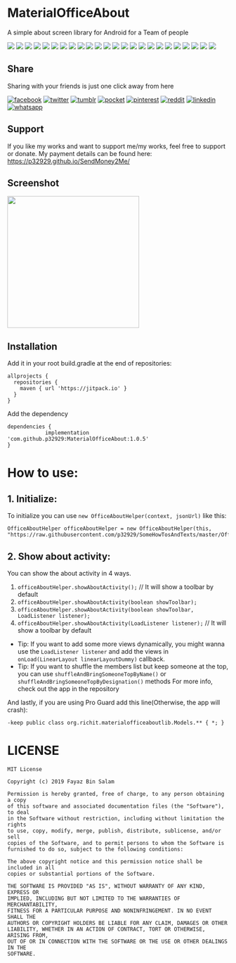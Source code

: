 # MaterialOfficeAbout
A simple about screen library for Android for a Team of people

[![](https://badgen.net/github/release/p32929/MaterialOfficeAbout)]() [![](https://badgen.net/github/release/p32929/MaterialOfficeAbout/stable)]() [![](https://badgen.net/github/tag/p32929/MaterialOfficeAbout)]() [![](https://badgen.net/github/watchers/p32929/MaterialOfficeAbout)]() [![](https://badgen.net/github/checks/p32929/MaterialOfficeAbout)]() [![](https://badgen.net/github/status/p32929/MaterialOfficeAbout)]() [![](https://badgen.net/github/stars/p32929/MaterialOfficeAbout)]() [![](https://badgen.net/github/forks/p32929/MaterialOfficeAbout)]() [![](https://badgen.net/github/issues/p32929/MaterialOfficeAbout)]() [![](https://badgen.net/github/open-issues/p32929/MaterialOfficeAbout)]() [![](https://badgen.net/github/closed-issues/p32929/MaterialOfficeAbout)]() [![](https://badgen.net/github/label-issues/p32929/MaterialOfficeAbout/help-wanted/open)]() [![](https://badgen.net/github/prs/p32929/MaterialOfficeAbout)]() [![](https://badgen.net/github/open-prs/p32929/MaterialOfficeAbout)]() [![](https://badgen.net/github/closed-prs/p32929/MaterialOfficeAbout)]() [![](https://badgen.net/github/merged-prs/p32929/MaterialOfficeAbout)]() [![](https://badgen.net/github/commits/p32929/MaterialOfficeAbout)]() [![](https://badgen.net/github/last-commit/p32929/MaterialOfficeAbout)]() [![](https://badgen.net/github/branches/p32929/MaterialOfficeAbout)]() [![](https://badgen.net/github/releases/p32929/MaterialOfficeAbout)]() [![](https://badgen.net/github/tags/p32929/MaterialOfficeAbout)]() [![](https://badgen.net/github/license/p32929/MaterialOfficeAbout)]() [![](https://badgen.net/github/contributors/p32929/MaterialOfficeAbout)]() [![](https://badgen.net/github/dependents-pkg/p32929/MaterialOfficeAbout)]() 

## Share
Sharing with your friends is just one click away from here

[![facebook](https://image.flaticon.com/icons/png/32/124/124010.png)](https://www.facebook.com/sharer/sharer.php?u=https://github.com/p32929/MaterialOfficeAbout)
[![twitter](https://image.flaticon.com/icons/png/32/124/124021.png)](https://twitter.com/intent/tweet?source=https://github.com/p32929/MaterialOfficeAbout)
[![tumblr](https://image.flaticon.com/icons/png/32/124/124012.png)](https://www.tumblr.com/share?v=3&u=https://github.com/p32929/MaterialOfficeAbout)
[![pocket](https://image.flaticon.com/icons/png/32/732/732238.png)](https://getpocket.com/save?url=https://github.com/p32929/MaterialOfficeAbout)
[![pinterest](https://image.flaticon.com/icons/png/32/124/124039.png)](https://pinterest.com/pin/create/button/?url=https://github.com/p32929/MaterialOfficeAbout)
[![reddit](https://image.flaticon.com/icons/png/32/2111/2111589.png)](https://www.reddit.com/submit?url=https://github.com/p32929/MaterialOfficeAbout)
[![linkedin](https://image.flaticon.com/icons/png/32/1409/1409945.png)](https://www.linkedin.com/shareArticle?mini=true&url=https://github.com/p32929/MaterialOfficeAbout)
[![whatsapp](https://image.flaticon.com/icons/png/32/733/733585.png)](https://api.whatsapp.com/send?text=https://github.com/p32929/MaterialOfficeAbout)

## Support
If you like my works and want to support me/my works, feel free to support or donate. My payment details can be found here: https://p32929.github.io/SendMoney2Me/

## Screenshot

<img src="https://user-images.githubusercontent.com/6418354/65818936-5c886780-e238-11e9-834e-5a39e4ce7850.jpg" width="300">

## Installation
Add it in your root build.gradle at the end of repositories:
```
allprojects {
  repositories {
    maven { url 'https://jitpack.io' }
  }
}
```

Add the dependency
```
dependencies {
	        implementation 'com.github.p32929:MaterialOfficeAbout:1.0.5'
}
```

# How to use:
## 1. Initialize:
To initialize you can use ```new OfficeAboutHelper(context, jsonUrl)``` like this:

```
OfficeAboutHelper officeAboutHelper = new OfficeAboutHelper(this, "https://raw.githubusercontent.com/p32929/SomeHowTosAndTexts/master/Office/OfficeInfoMaterial.json");
```

## 2. Show about activity:
You can show the about activity in 4 ways.

1. ```officeAboutHelper.showAboutActivity();``` // It will show a toolbar by default
2. ```officeAboutHelper.showAboutActivity(boolean showToolbar);```
3. ```officeAboutHelper.showAboutActivity(boolean showToolbar, LoadListener listener);```
4. ```officeAboutHelper.showAboutActivity(LoadListener listener);``` // It will show a toolbar by default

* Tip: If you want to add some more views dynamically, you might wanna use the ```LoadListener listener``` and add the views in ```onLoad(LinearLayout linearLayoutDummy)``` callback.
* Tip: If you want to shuffle the members list but keep someone at the top, you can use ```shuffleAndBringSomeoneTopByName()``` or ```shuffleAndBringSomeoneTopByDesignation()``` methods
For more info, check out the app in the repository

And lastly, if you are using Pro Guard add this line(Otherwise, the app will crash):

```
-keep public class org.richit.materialofficeaboutlib.Models.** { *; }
```

# LICENSE

```
MIT License

Copyright (c) 2019 Fayaz Bin Salam

Permission is hereby granted, free of charge, to any person obtaining a copy
of this software and associated documentation files (the "Software"), to deal
in the Software without restriction, including without limitation the rights
to use, copy, modify, merge, publish, distribute, sublicense, and/or sell
copies of the Software, and to permit persons to whom the Software is
furnished to do so, subject to the following conditions:

The above copyright notice and this permission notice shall be included in all
copies or substantial portions of the Software.

THE SOFTWARE IS PROVIDED "AS IS", WITHOUT WARRANTY OF ANY KIND, EXPRESS OR
IMPLIED, INCLUDING BUT NOT LIMITED TO THE WARRANTIES OF MERCHANTABILITY,
FITNESS FOR A PARTICULAR PURPOSE AND NONINFRINGEMENT. IN NO EVENT SHALL THE
AUTHORS OR COPYRIGHT HOLDERS BE LIABLE FOR ANY CLAIM, DAMAGES OR OTHER
LIABILITY, WHETHER IN AN ACTION OF CONTRACT, TORT OR OTHERWISE, ARISING FROM,
OUT OF OR IN CONNECTION WITH THE SOFTWARE OR THE USE OR OTHER DEALINGS IN THE
SOFTWARE.

```
